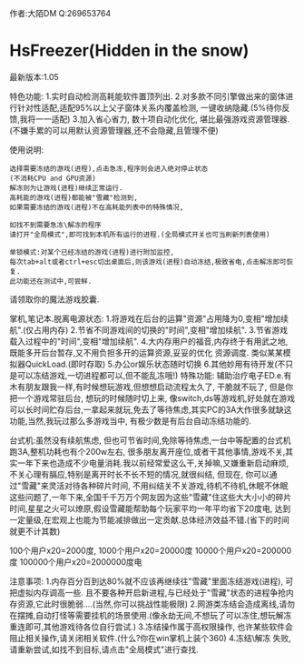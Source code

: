 作者:大陌DM   Q:269653764 
# HsFreezer(Hidden in the snow)
最新版本:1.05

特色功能:
1.实时自动检测高耗能软件置顶列出.
2.对多款不同引擎做出来的窗体进行针对性适配,适配95%以上父子窗体关系内覆盖检测, 一键收纳隐藏.(5%待你反馈,我将一一适配)
3.加入省心省力, 数十项自动化优化, 堪比最强游戏资源管理器.(不嫌手累的可以用默认资源管理器,还不会隐藏,且管理不便)

使用说明:

    选择需要冻结的游戏(进程),点击急冻,程序则会进入绝对停止状态
    (不消耗CPU and GPU资源)
    解冻则为让游戏(进程)继续正常运行.
    高耗能的游戏(进程)都能被"雪藏"检测到,
    如果需要冻结的游戏(进程)不在高耗能列表中的特殊情况,
    
    如找不到需要急冻\解冻的程序
    请打开"全局模式",即可找到本机所有运行的进程.(全局模式开关也可当刷新列表使用)
    
    单锁模式:对某个已经冻结的游戏(进程)进行附加监控,
    每次tab+alt或者ctrl+esc切出桌面后,则该游戏(进程)自动冻结,极致省电,点击解冻即可恢复.
    此功能还在测试中,可尝鲜.
    
请领取你的魔法游戏胶囊.



掌机,笔记本.脱离电源状态:
1.将游戏在后台的运算"资源"占用降为0,变相"增加续航".(仅占用内存)
2.节省不同游戏间的切换的"时间",变相"增加续航".
3.节省游戏载入过程中的"时间",变相"增加续航".
4.大内存用户的福音,内存终于有用武之地,既能多开后台暂存,又不用负担多开的运算资源,妥妥的优化
资源调度. 类似某某模拟器QuickLoad.(即时存取)
5.办公or娱乐状态随时切换
6.其他妙用有待开发(不只是可以冻结游戏,一切进程都可以,但不能乱冻哦!)
特殊功能: 辅助治疗电子ED.e.有木有朋友跟我一样,有时候想玩游戏,但想想启动流程太久了, 干脆就不玩了,  但是你把一个游戏常驻后台, 想玩的时候随时切上来,
像switch,ds等游戏机,好处就在游戏可以长时间贮存后台,一拿起来就玩,免去了等待焦虑,其实PC的3A大作很多就缺这功能,当然,我玩过那么多游戏当中, 有极少数是有后台自动冻结功能的.

台式机:虽然没有续航焦虑, 但也可节省时间,免除等待焦虑,一台中等配置的台式机跑3A,整机功耗也有个200w左右,
很多朋友离开座位,或者干其他事情,游戏不关,其实一年下来也造成不少电量消耗.我以前经常爱这么干,关掉嘛,又嫌重新启动麻烦,不关心理有膈应,特别是离开时长不长不短的情况,就很纠结, 但现在, 你可以通过"雪藏"来灵活对待各种碎片时间, 不用纠结关不关游戏,待机不待机,休眠不休眠这些问题了,一年下来,全国千千万万个网友因为这些"雪藏"住这些大大小小的碎片时间,星星之火可以燎原,假设雪藏能帮助每个玩家平均一年平均省下20度电, 达到一定量级,在宏观上也能为节能减排做出一定贡献.总体经济效益不错.(省下的时间就更不计其数)

100个用户x20=2000度, 1000个用户x20=20000度   10000个用户x20=200000度  100000个用户x20=2000000度电

注意事项:
1.内存百分百到达80%就不应该再继续往"雪藏"里面冻结游戏(进程), 可把虚拟内存调高一些.
且不要各种开启新进程,与已经处于"雪藏"状态的进程争抢内存资源,它此时很脆弱....(当然,你可以挑战性能极限)
2.网游类冻结会造成离线,请勿在摆摊,自动打怪等需要挂机的场景使用.(像永劫无间,不想玩了可以冻住,想玩解冻重连即可,其他游戏待各位自行尝试.)
3.冻结操作属于高权限操作, 也许某些软件会阻止相关操作,请关闭相关软件.(什么?你在win掌机上装个360)
4.冻结\解冻 失败,请重新尝试,如找不到目标,请点击"全局模式"进行查找.

